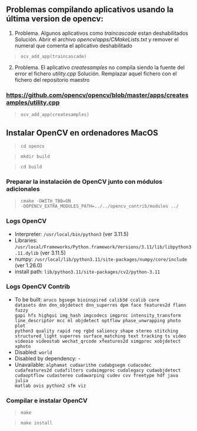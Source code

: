 ## Problemas compilando aplicativos usando la última version de opencv: 
1. Problema. Algunos aplicativos como *traincascade* estan deshabilitados
Solución. Abrir el archivo *opencv/apps/CMakeLists.txt* y remover el numeral que comenta el aplicativo deshabilitado
> <code>ocv_add_app(traincascade)</code>

2. Problema. El aplicativo *createsamples* no compila siendo la fuente del error el fichero *utility.cpp*
Solución. Remplazar aquel fichero con el fichero del repositorio maestro
### https://github.com/opencv/opencv/blob/master/apps/createsamples/utility.cpp
> <code>ocv_add_app(createsamples)</code>

## Instalar OpenCV en ordenadores MacOS
> <code>cd opencv </code>

> <code>mkdir build </code>

> <code>cd build </code>

### Preparar la instalación de OpenCV junto con módulos adicionales
> <code>cmake -DWITH_TBB=ON -DOPENCV_EXTRA_MODULES_PATH=../../opencv_contrib/modules ../</code>

### Logs OpenCV
+ Interpreter:                 <code>/usr/local/bin/python3</code> (ver 3.11.5)
+ Libraries:                   <code>/usr/local/Frameworks/Python.framework/Versions/3.11/lib/libpython3.11.dylib</code> (ver 3.11.5)
+ numpy:                       <code>/usr/local/lib/python3.11/site-packages/numpy/core/include</code> (ver 1.26.0)
+ install path:                <code>lib/python3.11/site-packages/cv2/python-3.11</code>


### Logs OpenCV Contrib
* To be built: <code>aruco bgsegm bioinspired calib3d ccalib core datasets dnn dnn_objdetect dnn_superres dpm face features2d flann fuzzy gapi hfs highgui img_hash imgcodecs imgproc intensity_transform line_descriptor mcc ml objdetect optflow phase_unwrapping photo plot python3 quality rapid reg rgbd saliency shape stereo stitching structured_light superres surface_matching text tracking ts video videoio videostab wechat_qrcode xfeatures2d ximgproc xobjdetect xphoto</code>
* Disabled: <code>world</code>
* Disabled by dependency: -    
* Unavailable: <code>alphamat cudaarithm cudabgsegm cudacodec cudafeatures2d cudafilters cudaimgproc cudalegacy cudaobjdetect cudaoptflow cudastereo cudawarping cudev cvv freetype hdf java julia matlab ovis python2 sfm viz</code>

### Compilar e instalar OpenCV
> <code>make </code>

> <code>make install </code>